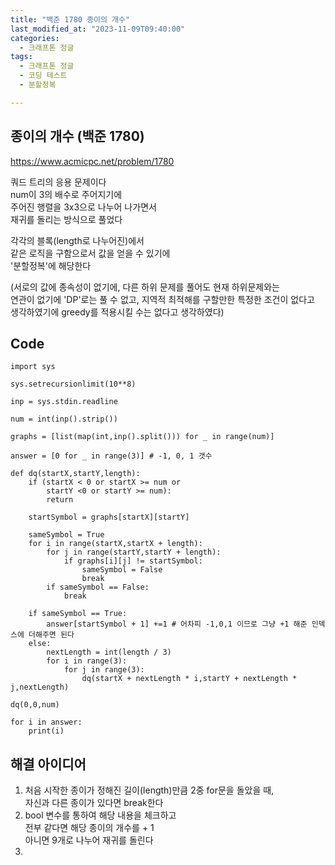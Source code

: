 ```yaml
---
title: "백준 1780 종이의 개수"
last_modified_at: "2023-11-09T09:40:00"
categories:
  - 크래프톤 정글
tags:
  - 크래프톤 정글
  - 코딩 테스트
  - 분할정복

---
```


## 종이의 개수 (백준 1780)
  <https://www.acmicpc.net/problem/1780>

  쿼드 트리의 응용 문제이다<br>
  num이 3의 배수로 주어지기에<br>
  주어진 행렬을 3x3으로 나누어 나가면서<br>
  재귀를 돌리는 방식으로 풀었다<br>

  각각의 블록(length로 나누어진)에서<br>
  같은 로직을 구함으로서 값을 얻을 수 있기에<br>
  '분할정복'에 해당한다<br>
  
  (서로의 값에 종속성이 없기에, 다른 하위 문제를 풀어도 현재 하위문제와는<br>
  연관이 없기에 'DP'로는 풀 수 없고, 지역적 최적해를 구할만한 특정한 조건이 없다고<br>
  생각하였기에 greedy를 적용시킬 수는 없다고 생각하였다)<br>

## Code
```
import sys

sys.setrecursionlimit(10**8)

inp = sys.stdin.readline

num = int(inp().strip())

graphs = [list(map(int,inp().split())) for _ in range(num)]

answer = [0 for _ in range(3)] # -1, 0, 1 갯수

def dq(startX,startY,length):
    if (startX < 0 or startX >= num or
        startY <0 or startY >= num):
        return
    
    startSymbol = graphs[startX][startY]

    sameSymbol = True
    for i in range(startX,startX + length):
        for j in range(startY,startY + length):
            if graphs[i][j] != startSymbol:
                sameSymbol = False
                break
        if sameSymbol == False:
            break
    
    if sameSymbol == True:
        answer[startSymbol + 1] +=1 # 어차피 -1,0,1 이므로 그냥 +1 해준 인덱스에 더해주면 된다
    else:
        nextLength = int(length / 3)
        for i in range(3):
            for j in range(3):
                dq(startX + nextLength * i,startY + nextLength * j,nextLength)

dq(0,0,num)

for i in answer:
    print(i)
```

## 해결 아이디어
  1. 처음 시작한 종이가 정해진 길이(length)만큼 2중 for문을 돌았을 때,<br>
     자신과 다른 종이가 있다면 break한다
  2. bool 변수를 통하여 해당 내용을 체크하고<br>
     전부 같다면 해당 종이의 개수를 + 1<br>
     아니면 9개로 나누어 재귀를 돌린다<br>
  3. 